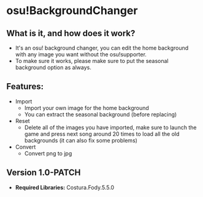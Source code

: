 # osu!BackgroundChanger

## What is it, and how does it work?
- It's an osu! background changer, you can edit the home background with any image you want without the osu!supporter.
- To make sure it works, please make sure to put the seasonal background option as always.

## Features:
- Import
  - Import your own image for the home background
  - You can extract the seasonal background (before replacing)
- Reset
  - Delete all of the images you have imported, make sure to launch the game and press next song around 20 times to load all the old backgrounds (it can also fix some problems)
- Convert
    - Convert png to jpg

## Version 1.0-PATCH

- **Required Libraries:** Costura.Fody.5.5.0
